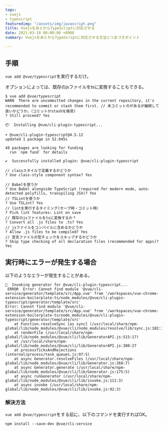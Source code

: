 ```yaml
---
tags:
- vuejs
- typescript
featuredimg: "/assets/img/javascript.png"
title: VuejsをあとからTypeScriptに対応させる
date: 2021-03-18 00:00:00 +0900
summary: VuejsをあとからTypeScriptに対応させる方法とつまづきポイント

---
```

## 手順

`vue add @vue/typescript`を実行するだけ。

オプションによっては、既存のjsファイルをtsに変換することもできる。

    $ vue add @vue/typescript
    WARN  There are uncommitted changes in the current repository, it's recommended to commit or stash them first. // 未コミットのがあるが継続して良いかどうか。（コミットかstashを推奨)
    ? Still proceed? Yes
    
    📦  Installing @vue/cli-plugin-typescript...
    
    + @vue/cli-plugin-typescript@4.5.12
    updated 1 package in 52.045s
    
    48 packages are looking for funding
      run `npm fund` for details
    
    ✔  Successfully installed plugin: @vue/cli-plugin-typescript
    
    // classスタイルで定義するかどうか
    ? Use class-style component syntax? Yes
    
    // Babelを使うか
    ? Use Babel alongside TypeScript (required for modern mode, auto-detected polyfills, transpiling JSX)? Yes
    // TSLintを使うか
    ? Use TSLint? Yes
    // lintを実行するタイミング(セーブ時・コミット時）
    ? Pick lint features: Lint on save
    // 既存のjsファイルをtsに変換するか？
    ? Convert all .js files to .ts? Yes
    // jsファイルをコンパイルに含めるかどうか
    ? Allow .js files to be compiled? Yes
    // 宣言ファイルの型チェックをスキップするかどうか
    ? Skip type checking of all declaration files (recommended for apps)? Yes

## 実行時にエラーが発生する場合

以下のようなエラーが発生することがある。

    🚀  Invoking generator for @vue/cli-plugin-typescript...
     ERROR  Error: Cannot find module '@vue/cli-service/generator/template/src/App.vue' from '/workspaces/vue-chrome-extension-boilerplate-ts/node_modules/@vue/cli-plugin-typescript/generator/template/src'
    Error: Cannot find module '@vue/cli-service/generator/template/src/App.vue' from '/workspaces/vue-chrome-extension-boilerplate-ts/node_modules/@vue/cli-plugin-typescript/generator/template/src'
        at Function.resolveSync [as sync] (/usr/local/share/npm-global/lib/node_modules/@vue/cli/node_modules/resolve/lib/sync.js:102:15)
        at renderFile (/usr/local/share/npm-global/lib/node_modules/@vue/cli/lib/GeneratorAPI.js:515:17)
        at /usr/local/share/npm-global/lib/node_modules/@vue/cli/lib/GeneratorAPI.js:300:27
        at processTicksAndRejections (internal/process/task_queues.js:97:5)
        at async Generator.resolveFiles (/usr/local/share/npm-global/lib/node_modules/@vue/cli/lib/Generator.js:268:7)
        at async Generator.generate (/usr/local/share/npm-global/lib/node_modules/@vue/cli/lib/Generator.js:175:5)
        at async runGenerator (/usr/local/share/npm-global/lib/node_modules/@vue/cli/lib/invoke.js:111:3)
        at async invoke (/usr/local/share/npm-global/lib/node_modules/@vue/cli/lib/invoke.js:92:3)

### 解決方法

`vue add @vue/typescript`をする前に、以下のコマンドを実行すればOK。

`npm install --save-dev @vue/cli-service`